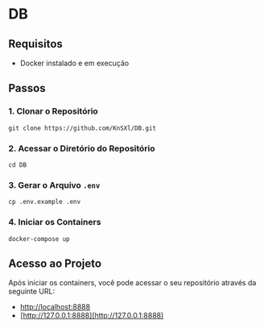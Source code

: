 # DB

## Requisitos
- Docker instalado e em execução

## Passos

### 1. Clonar o Repositório
```
git clone https://github.com/KnSXl/DB.git
```

### 2. Acessar o Diretório do Repositório
```
cd DB
```

### 3. Gerar o Arquivo `.env`
```
cp .env.example .env
```

### 4. Iniciar os Containers
```
docker-compose up
```

## Acesso ao Projeto
Após iniciar os containers, você pode acessar o seu repositório através da seguinte URL:

- [http://localhost:8888](http://localhost:8888)
- [http://127.0.0.1:8888](http://127.0.0.1:8888)
